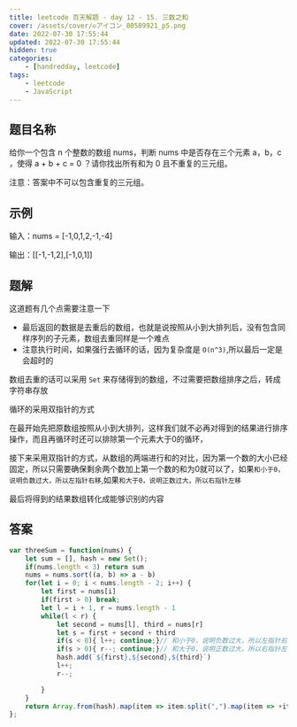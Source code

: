```yaml
---
title: leetcode 百天解题 - day 12 - 15. 三数之和
cover: /assets/cover/◇アイコン_80589921_p5.png
date: 2022-07-30 17:55:44
updated: 2022-07-30 17:55:44
hidden: true
categories:
    - [handredday, leetcode]
tags:
    - leetcode
    - JavaScript
---
```

## 题目名称

给你一个包含 n 个整数的数组 nums，判断 nums 中是否存在三个元素 a，b，c ，使得 a + b + c = 0 ？请你找出所有和为 0 且不重复的三元组。

注意：答案中不可以包含重复的三元组。

## 示例

输入：nums = [-1,0,1,2,-1,-4]

输出：[[-1,-1,2],[-1,0,1]]

## 题解

这道题有几个点需要注意一下

* 最后返回的数据是去重后的数组，也就是说按照从小到大排列后，没有包含同样序列的子元素，数组去重同样是一个难点
* 注意执行时间，如果强行去循环的话，因为复杂度是 `O(n^3)`,所以最后一定是会超时的

数组去重的话可以采用 `Set` 来存储得到的数组，不过需要把数组排序之后，转成字符串存放

循环的采用双指针的方式

在最开始先把原数组按照从小到大排列，这样我们就不必再对得到的结果进行排序操作，而且再循环时还可以排除第一个元素大于0的循环，

接下来采用双指针的方式，从数组的两端进行和的对比，因为第一个数的大小已经固定，所以只需要确保剩余两个数加上第一个数的和为0就可以了，如果`和小于0，说明负数过大，所以左指针右移`,如果`和大于0，说明正数过大，所以右指针左移`

最后将得到的结果数组转化成能够识别的内容

## 答案

~~~js
var threeSum = function(nums) {
    let sum = [], hash = new Set();
    if(nums.length < 3) return sum
    nums = nums.sort((a, b) => a - b)
    for(let i = 0; i < nums.length - 2; i++) {
        let first = nums[i]
        if(first > 0) break;
        let l = i + 1, r = nums.length - 1
        while(l < r) {
            let second = nums[l], third = nums[r]
            let s = first + second + third
            if(s < 0){ l++; continue;}// 和小于0，说明负数过大，所以左指针右移，减少
            if(s > 0){ r--; continue;}// 和大于0，说明正数过大，所以右指针左移，减少
            hash.add(`${first},${second},${third}`)
            l++;
            r--;

        }
    }
    return Array.from(hash).map(item => item.split(",").map(item => +item))
};
~~~
